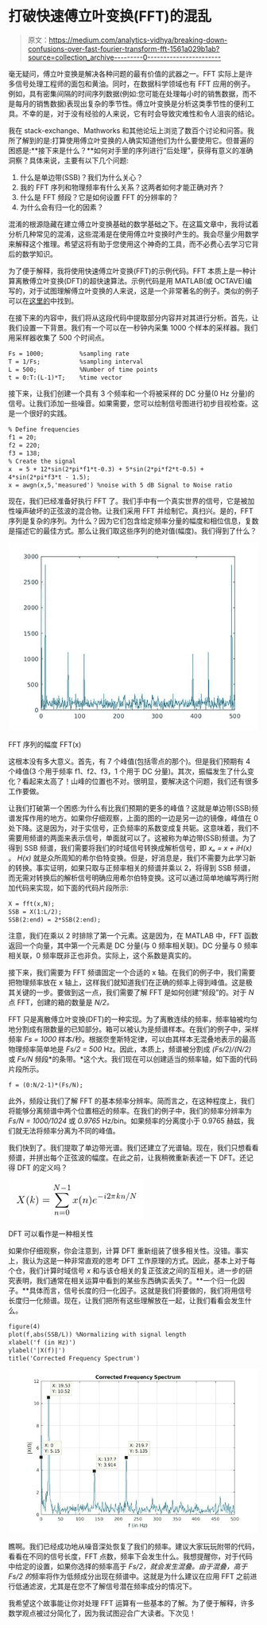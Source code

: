# 打破快速傅立叶变换(FFT)的混乱

> 原文：<https://medium.com/analytics-vidhya/breaking-down-confusions-over-fast-fourier-transform-fft-1561a029b1ab?source=collection_archive---------0----------------------->

毫无疑问，傅立叶变换是解决各种问题的最有价值的武器之一。FFT 实际上是许多信号处理工程师的面包和黄油。同时，在数据科学领域也有 FFT 应用的例子。例如，具有密集间隔的时间序列数据(例如:您可能在处理每小时的销售数据，而不是每月的销售数据)表现出复杂的季节性。傅立叶变换是分析这类季节性的便利工具。不幸的是，对于没有经验的人来说，它有时会导致灾难性和令人沮丧的结论。

我在 stack-exchange、Mathworks 和其他论坛上浏览了数百个讨论和问答。我所了解到的是:打算使用傅立叶变换的人确实知道他们为什么要使用它。但普遍的困惑是:**接下来是什么？**如何对手里的序列进行“后处理”，获得有意义的准确洞察？具体来说，主要有以下几个问题:

1.  什么是单边带(SSB)？我们为什么关心？
2.  我的 FFT 序列和物理频率有什么关系？这两者如何才能正确对齐？
3.  什么是 FFT 频段？它是如何设置 FFT 的分辨率的？
4.  为什么会有归一化的因素？

混淆的根源隐藏在建立傅立叶变换基础的数学基础之下。在这篇文章中，我将试着分析几种常见的混淆，这些混淆是在使用傅立叶变换时产生的。我会尽量少用数学来解释这个推理。希望这将有助于您使用这个神奇的工具，而不必费心去学习它背后的数学知识。

为了便于解释，我将使用快速傅立叶变换(FFT)的示例代码。FFT 本质上是一种计算离散傅立叶变换(DFT)的超快速算法。示例代码是用 MATLAB(或 OCTAVE)编写的，对于试图理解傅立叶变换的人来说，这是一个非常著名的例子。类似的例子可以在[这里的](https://au.mathworks.com/help/matlab/ref/fft.html)中找到。

在接下来的内容中，我们将从这段代码中提取部分内容并对其进行分析。首先，让我们设置一下背景。我们有一个可以在一秒钟内采集 1000 个样本的采样器。我们用采样器收集了 500 个时间点。

```
Fs = 1000;          %sampling rate
T = 1/Fs;           %sampling interval
L = 500;            %Number of time points
t = 0:T:(L-1)*T;    %time vector
```

接下来，让我们创建一个具有 3 个频率和一个将被采样的 DC 分量(0 Hz 分量)的信号。让我们添加一些噪音。如果需要，您可以绘制信号图进行初步目视检查。这是一个很好的实践。

```
% Define frequencies
f1 = 20;
f2 = 220;
f3 = 138; 
% Create the signal
x  = 5 + 12*sin(2*pi*f1*t-0.3) + 5*sin(2*pi*f2*t-0.5) + 4*sin(2*pi*f3*t - 1.5);
x = awgn(x,5,'measured') %noise with 5 dB Signal to Noise ratio
```

现在，我们已经准备好执行 FFT 了。我们手中有一个真实世界的信号，它是被加性噪声破坏的正弦波的混合物。让我们采用 FFT 并绘制它。真扫兴。是的，FFT 序列是复杂的序列。为什么？因为它们包含给定频率分量的幅度和相位信息，复数是描述它的最佳方式。那么让我们取这些序列的绝对值(幅度)。我们得到了什么？

![](img/d10c4c68f014e4cb35d0757f3b7c689c.png)

FFT 序列的幅度 FFT(x)

这根本没有多大意义。首先，有 7 个峰值(包括零点的那个)。但是我们预期有 4 个峰值(3 个用于频率 f1、f2、f3，1 个用于 DC 分量)。其次，振幅发生了什么变化？看起来太高了！山峰的位置也不对。很明显，要解决这个问题，我们还有很多工作要做。

让我们打破第一个困惑:为什么有比我们预期的更多的峰值？这就是单边带(SSB)频谱发挥作用的地方。如果你仔细观察，上面的图的一边是另一边的镜像，峰值在 0 处下降。这是因为，对于实信号，正负频率的系数变成复共轭。这意味着，我们不需要用频谱的两面来表示信号，单面就可以了。这被称为单边带(SSB)频谱。为了得到 SSB 频谱，我们需要将我们的时域信号转换成解析信号，即 *xₐ = x + iH(x)* 。 *H(x)* 就是众所周知的希尔伯特变换。但是，好消息是，我们不需要为此学习新的转换。事实证明，如果只取与正频率相关的频谱并乘以 2，将得到 SSB 频谱，而无需对转换后的解析信号明确应用希尔伯特变换。这可以通过简单地编写两行附加代码来实现，如下面的代码片段所示:

```
X = fft(x,N);
SSB = X(1:L/2);
SSB(2:end) = 2*SSB(2:end);
```

注意，我们在乘以 2 时排除了第一个元素。这是因为，在 MATLAB 中，FFT 函数返回一个向量，其中第一个元素是 DC 分量(与 0 频率相关联)。DC 分量与 0 频率相关联，0 频率既非正也非负。实际上，这个系数是真实的。

接下来，我们需要为 FFT 频谱固定一个合适的 x 轴。在我们的例子中，我们需要把物理频率放在 x 轴上，这样我们就知道我们在正确的频率上得到峰值。这是极其关键的一步。要做到这一点，我们需要了解 FFT 是如何创建“频段”的。对于 *N* 点 FFT，创建的箱的数量是 *N/2。*

FFT 只是离散傅立叶变换(DFT)的一种实现。为了离散连续的频率，频率轴被均匀地分割成有限数量的已知部分。箱可以被认为是频谱样本。在我们的例子中，采样频率 *Fs = 1000* 样本/秒。根据奈奎斯特定律，可以由其样本无混叠地表示的最高物理频率简单地是 *Fs/2 = 500* Hz。因此，本质上，频谱被分割成 *(Fs/2)/(N/2)* 或 *Fs/N* 频段*的条带。*这个大。我们现在可以创建适当的频率轴，如下面的代码片段所示。

```
f = (0:N/2-1)*(Fs/N);
```

此外，频段让我们了解 FFT 的基本频率分辨率。简而言之，在这种程度上，我们将能够分离频谱中两个位置相近的频率。在我们的例子中，我们的频率分辨率为 *Fs/N = 1000/1024* 或 *0.9765* Hz/bin。如果频率的分离度小于 0.9765 赫兹，我们就无法将频率分离为不同的峰值。

我们快到了。我们提取了单边带光谱。我们还建立了光谱轴。现在，我们只想看看频谱，并拼出每个正弦波的幅度。在此之前，让我稍微重新表述一下 DFT。还记得 DFT 的定义吗？

![](img/fa23dd7173de8496051e9ab5890b8fbb.png)

DFT 可以看作是一种相关性

如果你仔细观察，你会注意到，计算 DFT 重新组装了很多相关性。没错。事实上，我认为这是一种非常直观的思考 DFT 工作原理的方式。因此，基本上对于每个仓，我们计算时域信号 *x* 和与该仓相关的复正弦波之间的互相关。进一步的研究表明，我们通常在相关运算中看到的某些东西确实丢失了。**一个归一化因子。**具体而言，信号长度的归一化因子。这就是我们将要做的，我们将用信号长度归一化频谱。现在，让我们把所有这些理解放在一起，让我们看看会发生什么。

```
figure(4)
plot(f,abs(SSB/L)) %Normalizing with signal length
xlabel('f (in Hz)')
ylabel('|X(f)|')
title('Corrected Frequency Spectrum')
```

![](img/a6e991cd28863692abd2ba938023f6d3.png)

瞧啊。我们已经成功地从噪音深处恢复了我们的频率。建议大家玩玩附带的代码，看看在不同的信号长度，FFT 点数，频率下会发生什么。我想提醒你，对于代码中给定的设置，如果你选择的频率高于 *Fs/2，就会发生混叠。由于混叠，高于 *Fs/2* 的*频率将作为低频成分出现在频谱中。这就是为什么建议在应用 FFT 之前进行低通滤波，尤其是在您不了解信号潜在频率成分的情况下。

我希望这个故事能让你对处理 FFT 运算有一些基本的了解。为了便于解释，许多数学观点被过分简化了，因为我试图迎合广大读者。下次见！
